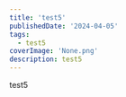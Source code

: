 ```yaml
---
title: 'test5'
publishedDate: '2024-04-05'
tags:
  - test5
coverImage: 'None.png'
description: test5
---
```


test5
